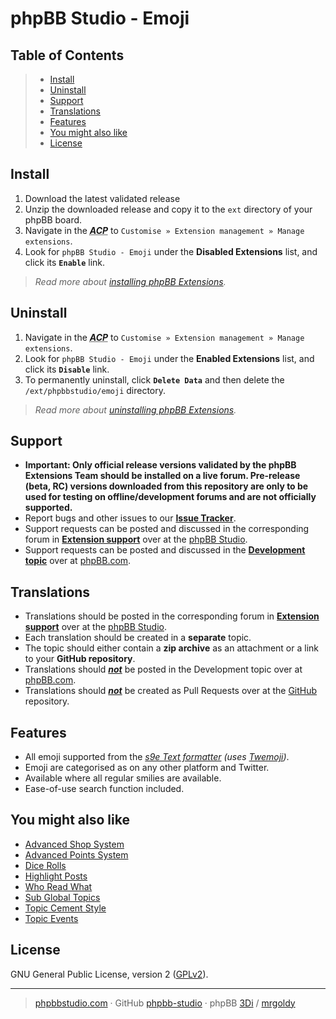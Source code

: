 # phpBB Studio - Emoji

## Table of Contents
> - [Install](#install)
> - [Uninstall](#uninstall)
> - [Support](#support)
> - [Translations](#translations)
> - [Features](#features)
> - [You might also like](#you-might-also-like)
> - [License](#license)

## Install
1. Download the latest validated release
2. Unzip the downloaded release and copy it to the `ext` directory of your phpBB board.
3. Navigate in the ***<abbr title="Administration Control Panel">ACP</abbr>*** to `Customise » Extension management » Manage extensions`.
4. Look for `phpBB Studio - Emoji` under the **Disabled Extensions** list, and click its **`Enable`** link.

> *Read more about [installing phpBB Extensions](https://www.phpbb.com/extensions/installing/#installing).*

## Uninstall
1. Navigate in the ***<abbr title="Administration Control Panel">ACP</abbr>*** to `Customise » Extension management » Manage extensions`.
2. Look for `phpBB Studio - Emoji` under the **Enabled Extensions** list, and click its **`Disable`** link.
3. To permanently uninstall, click **`Delete Data`** and then delete the `/ext/phpbbstudio/emoji` directory.

> *Read more about [uninstalling phpBB Extensions](https://www.phpbb.com/extensions/installing/#removing).*

## Support
- **Important: Only official release versions validated by the phpBB Extensions Team should be installed on a live forum. Pre-release (beta, RC) versions downloaded from this repository are only to be used for testing on offline/development forums and are not officially supported.**
- Report bugs and other issues to our **[Issue Tracker](https://github.com/phpBB-Studio/Emoji/issues)**.
- Support requests can be posted and discussed in the corresponding forum in **[Extension support](https://phpbbstudio.com/viewforum.php?f=5)** over at the [phpBB Studio](https://www.phpbbstudio.com).
- Support requests can be posted and discussed in the **[Development topic](https://www.phpbb.com/community/viewforum.php?f=456)** over at [phpBB.com](https://www.phpbb.com).

## Translations
- Translations should be posted in the corresponding forum in **[Extension support](https://phpbbstudio.com/viewforum.php?f=5)** over at the [phpBB Studio](https://www.phpbbstudio.com).
- Each translation should be created in a **separate** topic.
- The topic should either contain a **zip archive** as an attachment or a link to your **GitHub repository**.
- Translations should <u>***not***</u> be posted in the Development topic over at [phpBB.com](https://www.phpbb.com).
- Translations should <u>***not***</u> be created as Pull Requests over at the [GitHub](https://github.com/phpBB-Studio/) repository.

## Features
- All emoji supported from the *[s9e Text formatter](https://github.com/s9e/TextFormatter)* *(uses [Twemoji](https://twemoji.twitter.com/))*.
- Emoji are categorised as on any other platform and Twitter.
- Available where all regular smilies are available.
- Ease-of-use search function included.

## You might also like
- [Advanced Shop System](https://github.com/phpBB-Studio/AdvancedPointsSystem)
- [Advanced Points System](https://github.com/phpBB-Studio/AdvancedShopSystem)
- [Dice Rolls](https://github.com/phpBB-Studio/DiceRolls)
- [Highlight Posts](https://github.com/phpBB-Studio/HighlightPosts)
- [Who Read What](https://github.com/phpBB-Studio/WhoReadWhat)
- [Sub Global Topics](https://github.com/phpBB-Studio/SubGlobalTopics)
- [Topic Cement Style](https://github.com/phpBB-Studio/TopicCementStyle)
- [Topic Events](https://github.com/phpBB-Studio/DateTopicStarterTemplate)


## License
GNU General Public License, version 2 ([GPLv2](../license.txt)).

---
> [phpbbstudio.com](https://www.phpbbstudio.com) · GitHub [phpbb-studio](https://github.com/phpbb-studio/) · phpBB [3Di](https://www.phpbb.com/community/memberlist.php?mode=viewprofile&u=177467) / [mrgoldy](https://www.phpbb.com/community/memberlist.php?mode=viewprofile&u=1114105)
